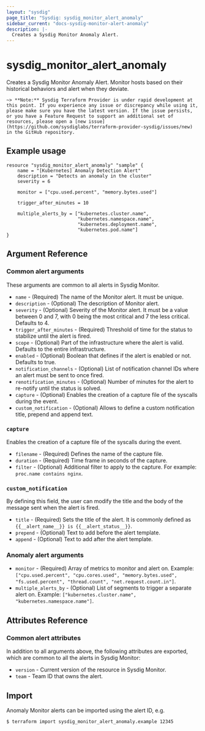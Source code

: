 ```yaml
---
layout: "sysdig"
page_title: "Sysdig: sysdig_monitor_alert_anomaly"
sidebar_current: "docs-sysdig-monitor-alert-anomaly"
description: |-
  Creates a Sysdig Monitor Anomaly Alert.
---
```


# sysdig\_monitor\_alert\_anomaly

Creates a Sysdig Monitor Anomaly Alert. Monitor hosts based on their historical behaviors and alert when they deviate.

`~> **Note:** Sysdig Terraform Provider is under rapid development at this point. If you experience any issue or discrepancy while using it, please make sure you have the latest version. If the issue persists, or you have a Feature Request to support an additional set of resources, please open a [new issue](https://github.com/sysdiglabs/terraform-provider-sysdig/issues/new) in the GitHub repository.`

## Example usage

```hcl
resource "sysdig_monitor_alert_anomaly" "sample" {
	name = "[Kubernetes] Anomaly Detection Alert"
	description = "Detects an anomaly in the cluster"
	severity = 6

	monitor = ["cpu.used.percent", "memory.bytes.used"]

    trigger_after_minutes = 10

	multiple_alerts_by = ["kubernetes.cluster.name", 
                          "kubernetes.namespace.name", 
                          "kubernetes.deployment.name", 
                          "kubernetes.pod.name"]
}
```

## Argument Reference

### Common alert arguments

These arguments are common to all alerts in Sysdig Monitor.

* `name` - (Required) The name of the Monitor alert. It must be unique.
* `description` - (Optional) The description of Monitor alert.
* `severity` - (Optional) Severity of the Monitor alert. It must be a value between 0 and 7,
               with 0 being the most critical and 7 the less critical. Defaults to 4.
* `trigger_after_minutes` - (Required) Threshold of time for the status to stabilize until the alert is fired.
* `scope` - (Optional) Part of the infrastructure where the alert is valid. Defaults to the entire infrastructure. 
* `enabled` - (Optional) Boolean that defines if the alert is enabled or not. Defaults to true.
* `notification_channels` - (Optional) List of notification channel IDs where an alert must be sent to once fired.
* `renotification_minutes` - (Optional) Number of minutes for the alert to re-notify until the status is solved.
* `capture` - (Optional) Enables the creation of a capture file of the syscalls during the event.
* `custom_notification` - (Optional) Allows to define a custom notification title, prepend and append text.

### `capture`

Enables the creation of a capture file of the syscalls during the event.

* `filename` - (Required) Defines the name of the capture file.
* `duration` - (Required) Time frame in seconds of the capture.
* `filter` - (Optional) Additional filter to apply to the capture. For example: `proc.name contains nginx`.

### `custom_notification`

By defining this field, the user can modify the title and the body of the message sent when the alert
is fired.

* `title` - (Required) Sets the title of the alert. It is commonly defined as `{{__alert_name__}} is {{__alert_status__}}`.
* `prepend` - (Optional) Text to add before the alert template.
* `append` - (Optional) Text to add after the alert template.

### Anomaly alert arguments

* `monitor` - (Required) Array of metrics to monitor and alert on. Example: `["cpu.used.percent", "cpu.cores.used", "memory.bytes.used", "fs.used.percent", "thread.count", "net.request.count.in"]`.
* `multiple_alerts_by` - (Optional) List of segments to trigger a separate alert on. Example: `["kubernetes.cluster.name", "kubernetes.namespace.name"]`.  

## Attributes Reference

### Common alert attributes

In addition to all arguments above, the following attributes are exported, which are common to all the
alerts in Sysdig Monitor:

* `version` - Current version of the resource in Sysdig Monitor.
* `team` - Team ID that owns the alert.

## Import

Anomaly Monitor alerts can be imported using the alert ID, e.g.

```
$ terraform import sysdig_monitor_alert_anomaly.example 12345
```